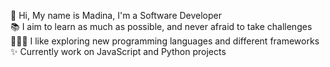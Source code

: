 🌸 Hi, My name is Madina, I'm a Software Developer <br /> 
📚 I aim to learn as much as possible, and never afraid to take challenges <br />
👩🏻‍💻 I like exploring new programming languages and different frameworks <br />
✨ Currently work on JavaScript and Python projects <br />

<!---
madina0801/madina0801 is a ✨ special ✨ repository because its `README.md` (this file) appears on your GitHub profile.
You can click the Preview link to take a look at your changes.
--->
